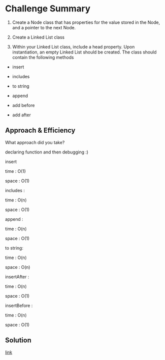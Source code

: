 # Challenge Summary

1. Create a Node class that has properties for the value stored in the Node, and a pointer to the next Node.

2. Create a Linked List class

3. Within your Linked List class, include a head property.
Upon instantiation, an empty Linked List should be created.
The class should contain the following methods

* insert

* includes

* to string

* append

* add before

* add after


## Approach & Efficiency
What approach did you take? 

declaring function and then debugging :)

insert 

 time : O(1) 

 space : O(1)

 includes : 

time : O(n) 

space : O(1)

append :

time : O(n) 

space : O(1)

to string: 

time : O(n) 

space : O(n)

insertAfter : 

time : O(n) 

space : O(1)

insertBefore : 

time : O(n) 

space : O(1)


## Solution

[link](linked_list.py)